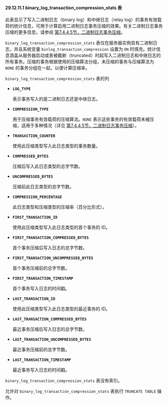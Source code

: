 #### 29.12.11.1 binary_log_transaction_compression_stats 表

此表显示了写入二进制日志（binary log）和中继日志（relay log）的事务有效载荷的统计信息，可用于计算启用二进制日志事务压缩的效果。有关二进制日志事务压缩的更多信息，请参阅 [第7.4.4.5节，二进制日志事务压缩](#74.4.5)。

`binary_log_transaction_compression_stats` 表仅在服务器实例具有二进制日志，并且系统变量 `binlog_transaction_compression` 设置为 `ON` 时填充。统计信息涵盖从服务器启动或表被截断（truncated）时起写入二进制日志和中继日志的所有事务。压缩的事务根据使用的压缩算法分组，未压缩的事务与压缩算法为 `NONE` 的事务分组在一起，以便计算压缩率。

`binary_log_transaction_compression_stats` 表的列

- **`LOG_TYPE`**
  
  表示事务写入的是二进制日志还是中继日志。
  
- **`COMPRESSION_TYPE`**
  
  用于压缩事务有效载荷的压缩算法。`NONE` 表示这些事务的有效载荷未被压缩，适用于多种情况（详见 [第7.4.4.5节，二进制日志事务压缩](#74.4.5)）。
  
- **`TRANSACTION_COUNTER`**
  
  使用此压缩类型写入此日志类型的事务数量。
  
- **`COMPRESSED_BYTES`**
  
  压缩后写入此日志类型的总字节数。
  
- **`UNCOMPRESSED_BYTES`**
  
  压缩前此日志类型的总字节数。
  
- **`COMPRESSION_PERCENTAGE`**
  
  此日志类型和压缩类型的压缩率（百分比形式）。
  
- **`FIRST_TRANSACTION_ID`**
  
  使用此压缩类型写入此日志类型的首个事务的 ID。
  
- **`FIRST_TRANSACTION_COMPRESSED_BYTES`**
  
  首个事务压缩后写入日志的总字节数。
  
- **`FIRST_TRANSACTION_UNCOMPRESSED_BYTES`**
  
  首个事务压缩前的总字节数。
  
- **`FIRST_TRANSACTION_TIMESTAMP`**
  
  首个事务写入日志的时间戳。
  
- **`LAST_TRANSACTION_ID`**
  
  使用此压缩类型写入此日志类型的最近事务的 ID。
  
- **`LAST_TRANSACTION_COMPRESSED_BYTES`**
  
  最近事务压缩后写入日志的总字节数。
  
- **`LAST_TRANSACTION_UNCOMPRESSED_BYTES`**
  
  最近事务压缩前的总字节数。
  
- **`LAST_TRANSACTION_TIMESTAMP`**
  
  最近事务写入日志的时间戳。

`binary_log_transaction_compression_stats` 表没有索引。

允许对 `binary_log_transaction_compression_stats` 表执行 `TRUNCATE TABLE` 操作。